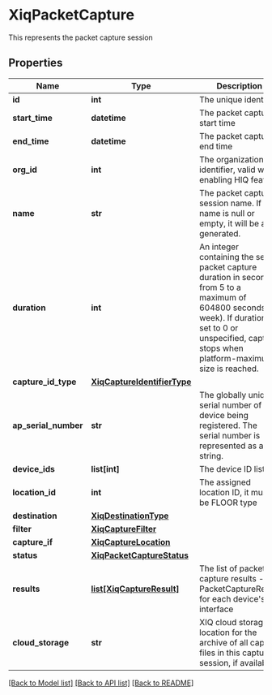 # XiqPacketCapture

This represents the packet capture session
## Properties
Name | Type | Description | Notes
------------ | ------------- | ------------- | -------------
**id** | **int** | The unique identifier | [optional] 
**start_time** | **datetime** | The packet capture start time | [optional] 
**end_time** | **datetime** | The packet capture end time | [optional] 
**org_id** | **int** | The organization identifier, valid when enabling HIQ feature | [optional] 
**name** | **str** | The packet capture session name. If the name is null or empty, it will be auto generated. | [optional] 
**duration** | **int** | An integer containing the set packet capture duration in seconds, from 5 to a maximum of 604800 seconds (1 week). If duration is set to 0 or unspecified, capture stops when platform-maximum size is reached. | [optional] 
**capture_id_type** | [**XiqCaptureIdentifierType**](XiqCaptureIdentifierType.md) |  | [optional] 
**ap_serial_number** | **str** | The globally unique serial number of the device being registered. The serial number is represented as a string. | [optional] 
**device_ids** | **list[int]** | The device ID list. | [optional] 
**location_id** | **int** | The assigned location ID, it must be FLOOR type | [optional] 
**destination** | [**XiqDestinationType**](XiqDestinationType.md) |  | [optional] 
**filter** | [**XiqCaptureFilter**](XiqCaptureFilter.md) |  | [optional] 
**capture_if** | [**XiqCaptureLocation**](XiqCaptureLocation.md) |  | [optional] 
**status** | [**XiqPacketCaptureStatus**](XiqPacketCaptureStatus.md) |  | [optional] 
**results** | [**list[XiqCaptureResult]**](XiqCaptureResult.md) | The list of packet capture results - a PacketCaptureResult for each device&#39;s interface | [optional] 
**cloud_storage** | **str** | XIQ cloud storage location for the archive of all capture files in this capture session, if available. | [optional] 

[[Back to Model list]](../README.md#documentation-for-models) [[Back to API list]](../README.md#documentation-for-api-endpoints) [[Back to README]](../README.md)


